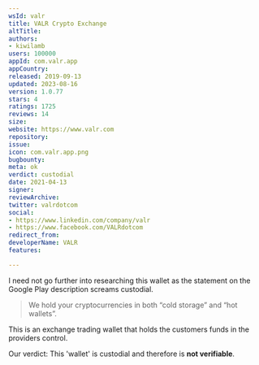 ```yaml
---
wsId: valr
title: VALR Crypto Exchange
altTitle: 
authors:
- kiwilamb
users: 100000
appId: com.valr.app
appCountry: 
released: 2019-09-13
updated: 2023-08-16
version: 1.0.77
stars: 4
ratings: 1725
reviews: 14
size: 
website: https://www.valr.com
repository: 
issue: 
icon: com.valr.app.png
bugbounty: 
meta: ok
verdict: custodial
date: 2021-04-13
signer: 
reviewArchive: 
twitter: valrdotcom
social:
- https://www.linkedin.com/company/valr
- https://www.facebook.com/VALRdotcom
redirect_from: 
developerName: VALR
features: 

---
```


I need not go further into researching this wallet as the statement on the Google Play description screams custodial.

> We hold your cryptocurrencies in both “cold storage” and “hot wallets”.

This is an exchange trading wallet that holds the customers funds in the providers control.

Our verdict: This 'wallet' is custodial and therefore is **not verifiable**.

